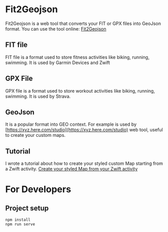 # Fit2Geojson

Fit2Geojson is a web tool that converts your FIT or GPX files into GeoJson format.
You can use the tool online: [Fit2Geojson](https://fit2geojson.netlify.com/)

## FIT file

FIT file is a format used to store fitness activities like biking, running, swimming.
It is used by Garmin Devices and Zwift

## GPX File

GPX file is a format used to store workout activities like biking, running, swimming.
It is used by Strava.

## GeoJson

It is a popular format into GEO context.
For example is used by [https://xyz.here.com/studio](https://xyz.here.com/studio) web tool, useful to create your custom maps.

## Tutorial

I wrote a tutorial about how to create your styled custom Map starting from a Zwift activity.
[Create your styled Map from your Zwift activity](https://medium.com/@robertodev/create-your-map-from-your-zwift-activity-8818ff34b8d8)

# For Developers

## Project setup

```
npm install
npm run serve
```
